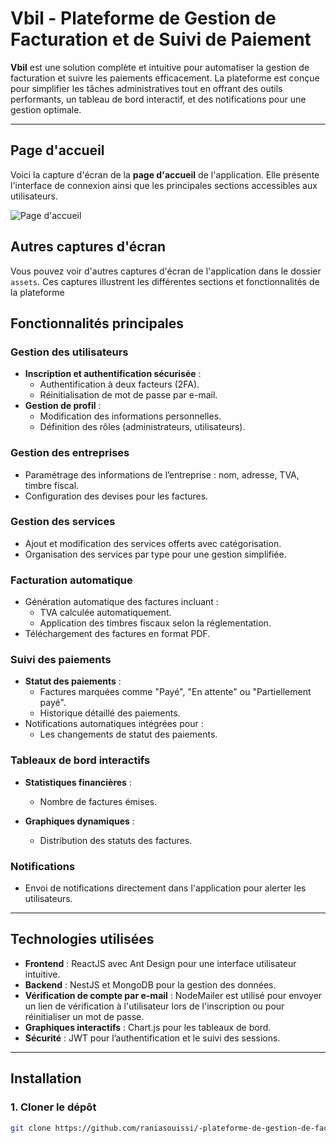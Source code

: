 # **Vbil - Plateforme de Gestion de Facturation et de Suivi de Paiement**

**Vbil** est une solution complète et intuitive pour automatiser la gestion de facturation et suivre les paiements efficacement. La plateforme est conçue pour simplifier les tâches administratives tout en offrant des outils performants, un tableau de bord interactif, et des notifications pour une gestion optimale.

---
## Page d'accueil
Voici la capture d'écran de la **page d'accueil** de l'application. Elle présente l'interface de connexion ainsi que les principales sections accessibles aux utilisateurs.

![Page d'accueil](assets/homepage.png)

## Autres captures d'écran
Vous pouvez voir d'autres captures d'écran de l'application dans le dossier `assets`. Ces captures illustrent les différentes sections et fonctionnalités de la plateforme

## **Fonctionnalités principales**

### **Gestion des utilisateurs**
- **Inscription et authentification sécurisée** :
  - Authentification à deux facteurs (2FA).
  - Réinitialisation de mot de passe par e-mail.
- **Gestion de profil** :
  - Modification des informations personnelles.
  - Définition des rôles (administrateurs, utilisateurs).

### **Gestion des entreprises**
- Paramétrage des informations de l’entreprise : nom, adresse, TVA, timbre fiscal.
- Configuration des devises pour les factures.

### **Gestion des services**
- Ajout et modification des services offerts avec catégorisation.
- Organisation des services par type pour une gestion simplifiée.

### **Facturation automatique**
- Génération automatique des factures incluant :
  - TVA calculée automatiquement.
  - Application des timbres fiscaux selon la réglementation.
- Téléchargement des factures en format PDF.


### **Suivi des paiements**
- **Statut des paiements** :
  - Factures marquées comme "Payé", "En attente" ou "Partiellement payé".
  - Historique détaillé des paiements.
- Notifications automatiques intégrées pour :
  - Les changements de statut des paiements.

### **Tableaux de bord interactifs**
- **Statistiques financières** :
  - Nombre de factures émises.
    
- **Graphiques dynamiques** :
  - Distribution des statuts des factures.

### **Notifications**
- Envoi de notifications directement dans l'application pour alerter les utilisateurs.


---

## **Technologies utilisées**
- **Frontend** : ReactJS avec Ant Design pour une interface utilisateur intuitive.
- **Backend** : NestJS et MongoDB pour la gestion des données.
- **Vérification de compte par e-mail** : NodeMailer est utilisé pour envoyer un lien de vérification à l'utilisateur lors de l'inscription ou pour réinitialiser un mot de passe.
- **Graphiques interactifs** : Chart.js pour les tableaux de bord.
- **Sécurité** : JWT pour l’authentification et le suivi des sessions.

---

## **Installation**

### **1. Cloner le dépôt**
```bash
git clone https://github.com/raniasouissi/-plateforme-de-gestion-de-facturation-et-suivi-de-paiement-VBIL-.git

